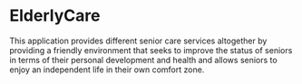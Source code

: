 # ElderlyCare

This application provides different senior care services altogether by providing a friendly environment that seeks to improve the status of seniors in
terms of their personal development and health and allows seniors to enjoy an independent life in their own comfort zone.
